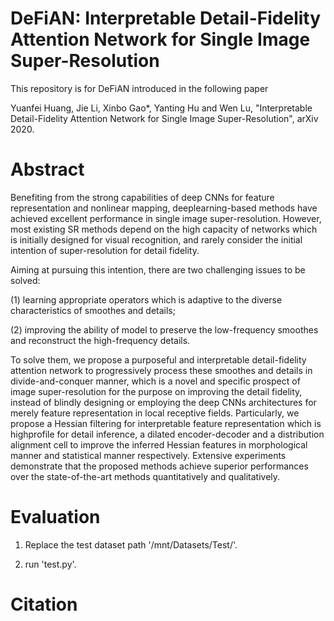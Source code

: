 # DeFiAN: Interpretable Detail-Fidelity Attention Network for Single Image Super-Resolution
This repository is for DeFiAN introduced in the following paper

Yuanfei Huang, Jie Li, Xinbo Gao*, Yanting Hu and Wen Lu, "Interpretable Detail-Fidelity Attention Network for Single Image Super-Resolution", arXiv 2020.

# Abstract
Benefiting from the strong capabilities of deep CNNs for feature representation and nonlinear mapping, deeplearning-based methods have achieved excellent performance in single image super-resolution. However, most existing SR methods depend on the high capacity of networks which is initially designed for visual recognition, and rarely consider the initial intention of super-resolution for detail fidelity. 

Aiming at pursuing this intention, there are two challenging issues to be solved: 

(1) learning appropriate operators which is adaptive to the diverse characteristics of smoothes and details; 

(2) improving the ability of model to preserve the low-frequency smoothes and reconstruct the high-frequency details. 

To solve them, we propose a purposeful and interpretable detail-fidelity attention network to progressively process these smoothes and details in divide-and-conquer manner, which is a novel and specific prospect of image super-resolution for the purpose on improving the detail fidelity, instead of blindly designing or employing
the deep CNNs architectures for merely feature representation in local receptive fields. Particularly, we propose a Hessian filtering for interpretable feature representation which is highprofile for detail inference, a dilated encoder-decoder and a distribution alignment cell to improve the inferred Hessian features in morphological manner and statistical manner respectively. Extensive experiments demonstrate that the proposed methods achieve superior performances over the state-of-the-art methods quantitatively and qualitatively.

# Evaluation
1. Replace the test dataset path '/mnt/Datasets/Test/'.

2. run 'test.py'.

# Citation
